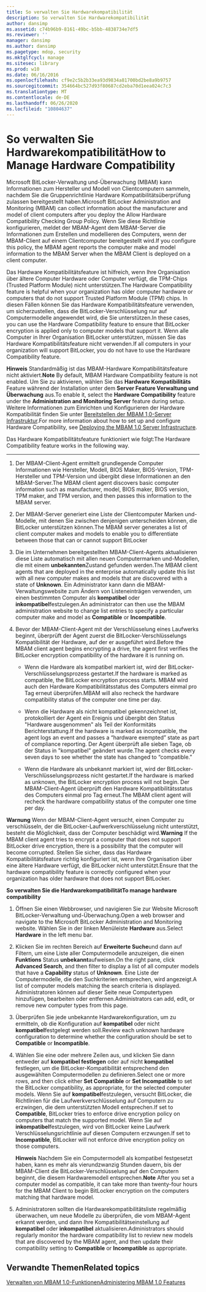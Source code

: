 ```yaml
---
title: So verwalten Sie Hardwarekompatibilität
description: So verwalten Sie Hardwarekompatibilität
author: dansimp
ms.assetid: c74b96b9-8161-49bc-b5bb-4838734e7df5
ms.reviewer: ''
manager: dansimp
ms.author: dansimp
ms.pagetype: mdop, security
ms.mktglfcycl: manage
ms.sitesec: library
ms.prod: w10
ms.date: 06/16/2016
ms.openlocfilehash: cf9e2c5b2b33ea93d9834a81700bd2be8a9b9757
ms.sourcegitcommit: 354664bc527d93f80687cd2eba70d1eea024c7c3
ms.translationtype: MT
ms.contentlocale: de-DE
ms.lasthandoff: 06/26/2020
ms.locfileid: "10804637"
---
```

# <span data-ttu-id="a1395-103">So verwalten Sie Hardwarekompatibilität</span><span class="sxs-lookup"><span data-stu-id="a1395-103">How to Manage Hardware Compatibility</span></span>


<span data-ttu-id="a1395-104">Microsoft BitLocker-Verwaltung und-Überwachung (MBAM) kann Informationen zum Hersteller und Modell von Clientcomputern sammeln, nachdem Sie die Gruppenrichtlinie Hardware Kompatibilitätsüberprüfung zulassen bereitgestellt haben.</span><span class="sxs-lookup"><span data-stu-id="a1395-104">Microsoft BitLocker Administration and Monitoring (MBAM) can collect information about the manufacturer and model of client computers after you deploy the Allow Hardware Compatibility Checking Group Policy.</span></span> <span data-ttu-id="a1395-105">Wenn Sie diese Richtlinie konfigurieren, meldet der MBAM-Agent dem MBAM-Server die Informationen zum Erstellen und modellieren des Computers, wenn der MBAM-Client auf einem Clientcomputer bereitgestellt wird.</span><span class="sxs-lookup"><span data-stu-id="a1395-105">If you configure this policy, the MBAM agent reports the computer make and model information to the MBAM Server when the MBAM Client is deployed on a client computer.</span></span>

<span data-ttu-id="a1395-106">Das Hardware Kompatibilitätsfeature ist hilfreich, wenn Ihre Organisation über ältere Computer Hardware oder Computer verfügt, die TPM-Chips (Trusted Platform Module) nicht unterstützen.</span><span class="sxs-lookup"><span data-stu-id="a1395-106">The Hardware Compatibility feature is helpful when your organization has older computer hardware or computers that do not support Trusted Platform Module (TPM) chips.</span></span> <span data-ttu-id="a1395-107">In diesen Fällen können Sie das Hardware Kompatibilitätsfeature verwenden, um sicherzustellen, dass die BitLocker-Verschlüsselung nur auf Computermodelle angewendet wird, die Sie unterstützen.</span><span class="sxs-lookup"><span data-stu-id="a1395-107">In these cases, you can use the Hardware Compatibility feature to ensure that BitLocker encryption is applied only to computer models that support it.</span></span> <span data-ttu-id="a1395-108">Wenn alle Computer in Ihrer Organisation BitLocker unterstützen, müssen Sie das Hardware Kompatibilitätsfeature nicht verwenden.</span><span class="sxs-lookup"><span data-stu-id="a1395-108">If all computers in your organization will support BitLocker, you do not have to use the Hardware Compatibility feature.</span></span>

<span data-ttu-id="a1395-109">**Hinweis**  Standardmäßig ist das MBAM-Hardware Kompatibilitätsfeature nicht aktiviert.</span><span class="sxs-lookup"><span data-stu-id="a1395-109">**Note** By default, MBAM Hardware Compatibility feature is not enabled.</span></span> <span data-ttu-id="a1395-110">Um Sie zu aktivieren, wählen Sie das **Hardware Kompatibilitäts** Feature während der Installation unter dem **Server Feature Verwaltung und Überwachung** aus.</span><span class="sxs-lookup"><span data-stu-id="a1395-110">To enable it, select the **Hardware Compatibility** feature under the **Administration and Monitoring Server** feature during setup.</span></span> <span data-ttu-id="a1395-111">Weitere Informationen zum Einrichten und Konfigurieren der Hardware Kompatibilität finden Sie unter [Bereitstellen der MBAM 1,0-Server Infrastruktur](deploying-the-mbam-10-server-infrastructure.md).</span><span class="sxs-lookup"><span data-stu-id="a1395-111">For more information about how to set up and configure Hardware Compatibility, see [Deploying the MBAM 1.0 Server Infrastructure](deploying-the-mbam-10-server-infrastructure.md).</span></span>

 

<span data-ttu-id="a1395-112">Das Hardware Kompatibilitätsfeature funktioniert wie folgt:</span><span class="sxs-lookup"><span data-stu-id="a1395-112">The Hardware Compatibility feature works in the following way.</span></span>

****

1.  <span data-ttu-id="a1395-113">Der MBAM-Client-Agent ermittelt grundlegende Computer Informationen wie Hersteller, Modell, BIOS Maker, BIOS-Version, TPM-Hersteller und TPM-Version und übergibt diese Informationen an den MBAM-Server.</span><span class="sxs-lookup"><span data-stu-id="a1395-113">The MBAM client agent discovers basic computer information such as manufacturer, model, BIOS maker, BIOS version, TPM maker, and TPM version, and then passes this information to the MBAM server.</span></span>

2.  <span data-ttu-id="a1395-114">Der MBAM-Server generiert eine Liste der Clientcomputer Marken und-Modelle, mit denen Sie zwischen denjenigen unterscheiden können, die BitLocker unterstützen können.</span><span class="sxs-lookup"><span data-stu-id="a1395-114">The MBAM server generates a list of client computer makes and models to enable you to differentiate between those that can or cannot support BitLocker</span></span>

3.  <span data-ttu-id="a1395-115">Die im Unternehmen bereitgestellten MBAM-Client-Agents aktualisieren diese Liste automatisch mit allen neuen Computermarken und-Modellen, die mit einem **unbekannten**Zustand gefunden werden.</span><span class="sxs-lookup"><span data-stu-id="a1395-115">The MBAM client agents that are deployed in the enterprise automatically update this list with all new computer makes and models that are discovered with a state of **Unknown**.</span></span> <span data-ttu-id="a1395-116">Ein Administrator kann dann die MBAM-Verwaltungswebsite zum Ändern von Listeneinträgen verwenden, um einen bestimmten Computer als **kompatibel** oder **inkompatibel**festzulegen.</span><span class="sxs-lookup"><span data-stu-id="a1395-116">An administrator can then use the MBAM administration website to change list entries to specify a particular computer make and model as **Compatible** or **Incompatible**.</span></span>

4.  <span data-ttu-id="a1395-117">Bevor der MBAM-Client-Agent mit der Verschlüsselung eines Laufwerks beginnt, überprüft der Agent zuerst die BitLocker-Verschlüsselungs Kompatibilität der Hardware, auf der er ausgeführt wird.</span><span class="sxs-lookup"><span data-stu-id="a1395-117">Before the MBAM client agent begins encrypting a drive, the agent first verifies the BitLocker encryption compatibility of the hardware it is running on.</span></span>

    -   <span data-ttu-id="a1395-118">Wenn die Hardware als kompatibel markiert ist, wird der BitLocker-Verschlüsselungsprozess gestartet.</span><span class="sxs-lookup"><span data-stu-id="a1395-118">If the hardware is marked as compatible, the BitLocker encryption process starts.</span></span> <span data-ttu-id="a1395-119">MBAM wird auch den Hardware Kompatibilitätsstatus des Computers einmal pro Tag erneut überprüfen.</span><span class="sxs-lookup"><span data-stu-id="a1395-119">MBAM will also recheck the hardware compatibility status of the computer one time per day.</span></span>

    -   <span data-ttu-id="a1395-120">Wenn die Hardware als nicht kompatibel gekennzeichnet ist, protokolliert der Agent ein Ereignis und übergibt den Status "Hardware ausgenommen" als Teil der Konformitäts Berichterstattung.</span><span class="sxs-lookup"><span data-stu-id="a1395-120">If the hardware is marked as incompatible, the agent logs an event and passes a “hardware exempted” state as part of compliance reporting.</span></span> <span data-ttu-id="a1395-121">Der Agent überprüft alle sieben Tage, ob der Status in "kompatibel" geändert wurde.</span><span class="sxs-lookup"><span data-stu-id="a1395-121">The agent checks every seven days to see whether the state has changed to “compatible.”</span></span>

    -   <span data-ttu-id="a1395-122">Wenn die Hardware als unbekannt markiert ist, wird der BitLocker-Verschlüsselungsprozess nicht gestartet.</span><span class="sxs-lookup"><span data-stu-id="a1395-122">If the hardware is marked as unknown, the BitLocker encryption process will not begin.</span></span> <span data-ttu-id="a1395-123">Der MBAM-Client-Agent überprüft den Hardware Kompatibilitätsstatus des Computers einmal pro Tag erneut.</span><span class="sxs-lookup"><span data-stu-id="a1395-123">The MBAM client agent will recheck the hardware compatibility status of the computer one time per day.</span></span>

<span data-ttu-id="a1395-124">**Warnung**  Wenn der MBAM-Client-Agent versucht, einen Computer zu verschlüsseln, der die BitLocker-Laufwerkverschlüsselung nicht unterstützt, besteht die Möglichkeit, dass der Computer beschädigt wird.</span><span class="sxs-lookup"><span data-stu-id="a1395-124">**Warning** If the MBAM client agent tries to encrypt a computer that does not support BitLocker drive encryption, there is a possibility that the computer will become corrupted.</span></span> <span data-ttu-id="a1395-125">Stellen Sie sicher, dass das Hardware Kompatibilitätsfeature richtig konfiguriert ist, wenn Ihre Organisation über eine ältere Hardware verfügt, die BitLocker nicht unterstützt.</span><span class="sxs-lookup"><span data-stu-id="a1395-125">Ensure that the hardware compatibility feature is correctly configured when your organization has older hardware that does not support BitLocker.</span></span>

 

**<span data-ttu-id="a1395-126">So verwalten Sie die Hardwarekompatibilität</span><span class="sxs-lookup"><span data-stu-id="a1395-126">To manage hardware compatibility</span></span>**

1.  <span data-ttu-id="a1395-127">Öffnen Sie einen Webbrowser, und navigieren Sie zur Website Microsoft BitLocker-Verwaltung und-Überwachung.</span><span class="sxs-lookup"><span data-stu-id="a1395-127">Open a web browser and navigate to the Microsoft BitLocker Administration and Monitoring website.</span></span> <span data-ttu-id="a1395-128">Wählen Sie in der linken Menüleiste **Hardware** aus.</span><span class="sxs-lookup"><span data-stu-id="a1395-128">Select **Hardware** in the left menu bar.</span></span>

2.  <span data-ttu-id="a1395-129">Klicken Sie im rechten Bereich auf **Erweiterte Suche**und dann auf Filtern, um eine Liste aller Computermodelle anzuzeigen, die einen **Funktions** Status **unbekannt**aufweisen.</span><span class="sxs-lookup"><span data-stu-id="a1395-129">On the right pane, click **Advanced Search**, and then filter to display a list of all computer models that have a **Capability** status of **Unknown**.</span></span> <span data-ttu-id="a1395-130">Eine Liste der Computermodelle, die den Suchkriterien entsprechen, wird angezeigt.</span><span class="sxs-lookup"><span data-stu-id="a1395-130">A list of computer models matching the search criteria is displayed.</span></span> <span data-ttu-id="a1395-131">Administratoren können auf dieser Seite neue Computertypen hinzufügen, bearbeiten oder entfernen.</span><span class="sxs-lookup"><span data-stu-id="a1395-131">Administrators can add, edit, or remove new computer types from this page.</span></span>

3.  <span data-ttu-id="a1395-132">Überprüfen Sie jede unbekannte Hardwarekonfiguration, um zu ermitteln, ob die Konfiguration auf **kompatibel** oder nicht **kompatibel**festgelegt werden soll.</span><span class="sxs-lookup"><span data-stu-id="a1395-132">Review each unknown hardware configuration to determine whether the configuration should be set to **Compatible** or **Incompatible**.</span></span>

4.  <span data-ttu-id="a1395-133">Wählen Sie eine oder mehrere Zeilen aus, und klicken Sie dann entweder auf **kompatibel festlegen** oder auf nicht **kompatibel** festlegen, um die BitLocker-Kompatibilität entsprechend den ausgewählten Computermodellen zu definieren.</span><span class="sxs-lookup"><span data-stu-id="a1395-133">Select one or more rows, and then click either **Set Compatible** or **Set Incompatible** to set the BitLocker compatibility, as appropriate, for the selected computer models.</span></span> <span data-ttu-id="a1395-134">Wenn Sie auf **kompatibel**festzulegen, versucht BitLocker, die Richtlinien für die Laufwerkverschlüsselung auf Computern zu erzwingen, die dem unterstützten Modell entsprechen.</span><span class="sxs-lookup"><span data-stu-id="a1395-134">If set to **Compatible**, BitLocker tries to enforce drive encryption policy on computers that match the supported model.</span></span> <span data-ttu-id="a1395-135">Wenn Sie auf **inkompatibel**festzulegen, wird von BitLocker keine Laufwerk Verschlüsselungsrichtlinie auf diesen Computern erzwungen.</span><span class="sxs-lookup"><span data-stu-id="a1395-135">If set to **Incompatible**, BitLocker will not enforce drive encryption policy on those computers.</span></span>

    <span data-ttu-id="a1395-136">**Hinweis**  Nachdem Sie ein Computermodell als kompatibel festgesetzt haben, kann es mehr als vierundzwanzig Stunden dauern, bis der MBAM-Client die BitLocker-Verschlüsselung auf den Computern beginnt, die diesem Hardwaremodell entsprechen.</span><span class="sxs-lookup"><span data-stu-id="a1395-136">**Note** After you set a computer model as compatible, it can take more than twenty-four hours for the MBAM Client to begin BitLocker encryption on the computers matching that hardware model.</span></span>

     

5.  <span data-ttu-id="a1395-137">Administratoren sollten die Hardwarekompatibilitätsliste regelmäßig überwachen, um neue Modelle zu überprüfen, die vom MBAM-Agent erkannt werden, und dann Ihre Kompatibilitätseinstellung auf **kompatibel** oder **inkompatibel** aktualisieren.</span><span class="sxs-lookup"><span data-stu-id="a1395-137">Administrators should regularly monitor the hardware compatibility list to review new models that are discovered by the MBAM agent, and then update their compatibility setting to **Compatible** or **Incompatible** as appropriate.</span></span>

## <span data-ttu-id="a1395-138">Verwandte Themen</span><span class="sxs-lookup"><span data-stu-id="a1395-138">Related topics</span></span>


[<span data-ttu-id="a1395-139">Verwalten von MBAM 1.0-Funktionen</span><span class="sxs-lookup"><span data-stu-id="a1395-139">Administering MBAM 1.0 Features</span></span>](administering-mbam-10-features.md)

 

 





